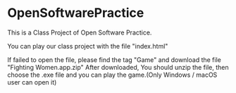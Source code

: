 # OpenSoftwarePractice
This is a Class Project of Open Software Practice.

You can play our class project with the file "index.html"

If failed to open the file, please find the tag "Game" and download the file "Fighting Women.app.zip"
After downloaded, You should unzip the file, then choose the .exe file and you can play the game.(Only Windows / macOS user can open it)
